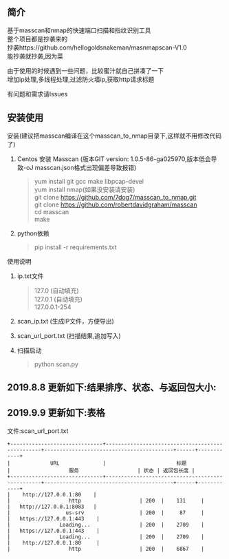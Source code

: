 ## 简介

基于masscan和nmap的快速端口扫描和指纹识别工具  
整个项目都是抄袭来的  
抄袭https://github.com/hellogoldsnakeman/masnmapscan-V1.0  
能抄袭就抄袭,因为菜

由于使用的时候遇到一些问题，比较蜜汁就自己拼凑了一下  
增加ip处理,多线程处理,过滤防火墙ip,获取http请求标题

有问题和需求请Issues  

## 安装使用

安装(建议把masscan编译在这个masscan_to_nmap目录下,这样就不用修改代码了)

1. Centos 安装 Masscan (版本GIT version: 1.0.5-86-ga025970,版本低会导致-oJ masscan.json格式出现偏差导致报错)
    >yum install git gcc make libpcap-devel  
    yum install nmap(如果没安装请安装)  
    git clone https://github.com/7dog7/masscan_to_nmap.git  
    git clone https://github.com/robertdavidgraham/masscan  
    cd masscan  
    make  

2. python依赖
    >pip install -r requirements.txt
    
使用说明

1. ip.txt文件
    >127.0 (自动填充)  
    127.0.1 (自动填充)  
    127.0.0.1-254
2. scan_ip.txt (生成IP文件，方便导出)  

3. scan_url_port.txt (扫描结果,追加写入)  

4. 扫描启动
   >python scan.py

  
## 2019.8.8 更新如下:结果排序、状态、与返回包大小:  
## 2019.9.9 更新如下:表格
文件:scan_url_port.txt
```
+------------------------------+-------------------------------------------------+------------------------------------------+------+------------+
|             URL              |                       标题                      |                   服务                   | 状态 | 返回包长度 |
+------------------------------+-------------------------------------------------+------------------------------------------+------+------------+
|    http://127.0.0.1:80    |                                                 |                   http                   | 200  |    131     |
|   http://127.0.0.1:8083   |                                                 |                  us-srv                  | 200  |     87     |
|   https://127.0.0.1:443    |                                                 |                Loading...                | 200  |    2709    |
|   https://127.0.0.1:443    |                                                 |                Loading...                | 200  |    2709    |
|    http://127.0.0.1:80     |                                                 |                   http                   | 200  |    6867    |
```
